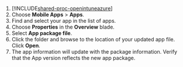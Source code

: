 
1. [!INCLUDE[shared-proc-openintuneazure](shared-proc-openintuneazure.md)]  
3. Choose **Mobile Apps** > **Apps**.
4. Find and select your app in the list of apps.
5. Choose **Properties** in the **Overview** blade.
5. Select **App package file**.
6. Click the folder and browse to the location of your updated app file. Click **Open**.
7. The app information will update with the package information. Verify that the App version reflects the new app package.  